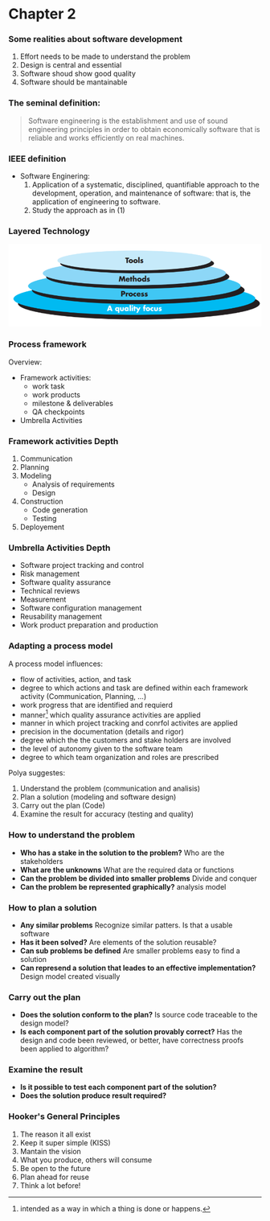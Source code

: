 # Chapter 2

### Some realities about software development

1. Effort needs to be made to understand the problem
2. Design is central and essential
3. Software shoud show good quality
4. Software should be mantainable

### The seminal definition:

> Software engineering is the establishment and use of sound engineering principles in order to obtain economically software that is reliable and works efficiently on real machines.

### IEEE definition

-   Software Enginering:
    1. Application of a systematic, disciplined, quantifiable approach to the development, operation, and maintenance of software: that is, the application of engineering to software.
    2. Study the approach as in (1)

### Layered Technology

![Layered technology](./assets/img1.png)

### Process framework

Overview:

-   Framework activities:
    -   work task
    -   work products
    -   milestone & deliverables
    -   QA checkpoints
-   Umbrella Activities

### Framework activities Depth

1. Communication
2. Planning
3. Modeling
    - Analysis of requirements
    - Design
4. Construction
    - Code generation
    - Testing
5. Deployement

### Umbrella Activities Depth

-   Software project tracking and control
-   Risk management
-   Software quality assurance
-   Technical reviews
-   Measurement
-   Software configuration management
-   Reusability management
-   Work product preparation and production

### Adapting a process model

A process model influences:

-   flow of activities, action, and task
-   degree to which actions and task are defined within each framework activity (Communication, Planning, ...)
-   work progress that are identified and requierd
-   manner[^1] which quality assurance activities are applied
-   manner in which project tracking and conrfol activites are applied
-   precision in the documentation (details and rigor)
-   degree which the the customers and stake holders are involved
-   the level of autonomy given to the software team
-   degree to which team organization and roles are prescribed

[^1]: intended as a way in which a thing is done or happens.

Polya suggestes:

1. Understand the problem (communication and analisis)
2. Plan a solution (modeling and software design)
3. Carry out the plan (Code)
4. Examine the result for accuracy (testing and quality)

### How to understand the problem

-   **Who has a stake in the solution to the problem?** Who are the stakeholders
-   **What are the unknowns** What are the required data or functions
-   **Can the problem be divided into smaller problems** Divide and conquer
-   **Can the problem be represented graphically?** analysis model

### How to plan a solution

-   **Any similar problems** Recognize similar patters. Is that a usable software
-   **Has it been solved?** Are elements of the solution reusable?
-   **Can sub problems be defined** Are smaller problems easy to find a solution
-   **Can represend a solution that leades to an effective implementation?** Design model created visually

### Carry out the plan

-   **Does the solution conform to the plan?** Is source code traceable to the design model?
-   **Is each component part of the solution provably correct?** Has the design and code been reviewed, or better, have correctness proofs been applied to algorithm?

### Examine the result

-   **Is it possible to test each component part of the solution?**
-   **Does the solution produce result required?**

### Hooker's General Principles

1. The reason it all exist
2. Keep it super simple (KISS)
3. Mantain the vision
4. What you produce, others will consume
5. Be open to the future
6. Plan ahead for reuse
7. Think a lot before!

